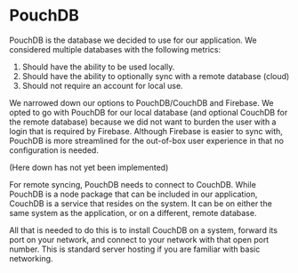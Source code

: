# PouchDB

PouchDB is the database we decided to use for our application. We considered multiple databases with the following metrics:
1. Should have the ability to be used locally.
2. Should have the ability to optionally sync with a remote database (cloud)
3. Should not require an account for local use.

We narrowed down our options to PouchDB/CouchDB and Firebase. We opted to go with PouchDB for our local database (and optional CouchDB for the remote database) because we did not want to burden the user with a login that is required by Firebase. Although Firebase is easier to sync with, PouchDB is more streamlined for the out-of-box user experience in that no configuration is needed.

(Here down has not yet been implemented)

For remote syncing, PouchDB needs to connect to CouchDB. While PouchDB is a node package that can be included in our application, CouchDB is a service that resides on the system. It can be on either the same system as the application, or on a different, remote database. 

All that is needed to do this is to install CouchDB on a system, forward its port on your network, and connect to your network with that open port number. This is standard server hosting if you are familiar with basic networking.